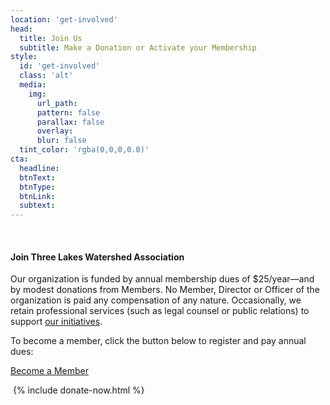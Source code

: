 ```yaml
---
location: 'get-involved'
head:
  title: Join Us
  subtitle: Make a Donation or Activate your Membership
style:
  id: 'get-involved'
  class: 'alt'
  media:
    img:
      url_path:
      pattern: false
      parallax: false
      overlay:
      blur: false
  tint_color: 'rgba(0,0,0,0.0)'
cta:
  headline:
  btnText:
  btnType:
  btnLink:
  subtext:
---
```


<div class="row">

​<column class="col-sm-7">
<h4>Join Three Lakes Watershed Association</h4>

<p>Our organization is funded by annual membership dues of $25/year—and by modest donations from Members. No Member, Director or Officer of the organization is paid any compensation of any nature. Occasionally, we retain professional services (such as legal counsel or public relations)  to support <a href="/initiatives/" style="text-decoration:underline;">our initiatives</a>.</p>

<p>To become a member, click the button below to register and pay annual dues:</p>

<a href="/users/sign_up" class="btn btn-success">Become a Member</a>
</column>

​<column class="col-sm-5"><!-- col-5 or larger -->
{% include donate-now.html %}
</column>

</div>
